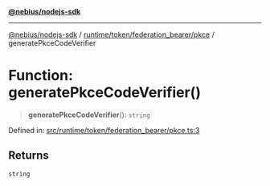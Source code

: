 [**@nebius/nodejs-sdk**](../../../../../README.md)

***

[@nebius/nodejs-sdk](../../../../../README.md) / [runtime/token/federation\_bearer/pkce](../README.md) / generatePkceCodeVerifier

# Function: generatePkceCodeVerifier()

> **generatePkceCodeVerifier**(): `string`

Defined in: [src/runtime/token/federation\_bearer/pkce.ts:3](https://github.com/nebius/nodejs-sdk/blob/a37d220b2851e3bf0d396cb03828d544f584df45/src/runtime/token/federation_bearer/pkce.ts#L3)

## Returns

`string`
